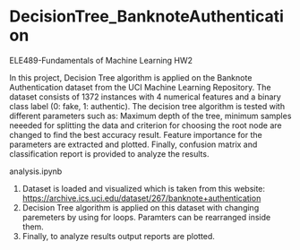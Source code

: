 # DecisionTree_BanknoteAuthentication
ELE489-Fundamentals of Machine Learning HW2

In this project, Decision Tree algorithm is applied on the Banknote Authentication dataset from the UCI Machine Learning Repository.
The dataset consists of 1372 instances with 4 numerical features and a binary class label (0: fake, 1: authentic).
The decision tree algorithm is tested with different parameters such as: Maximum depth of the tree, minimum samples neeeded for splitting the data and criterion for choosing the root node are changed to find the best accuracy result. Feature importance for the parameters are extracted and plotted. Finally, confusion matrix and classification report is provided to analyze the results.

analysis.ipynb
1. Dataset is loaded and visualized which is taken from this website: https://archive.ics.uci.edu/dataset/267/banknote+authentication
2. Decision Tree algorithm is applied on this dataset with changing paremeters by using for loops. Paramters can be rearranged inside them.
3. Finally, to analyze results output reports are plotted.  
